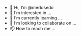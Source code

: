 - 👋 Hi, I’m @medosedo
- 👀 I’m interested in ...
- 🌱 I’m currently learning ...
- 💞️ I’m looking to collaborate on ...
- 📫 How to reach me ...

<!---
medosedo/medosedo is a ✨ special ✨ repository because its `README.md` (this file) appears on your GitHub profile.
You can click the Preview link to take a look at your changes.
--->
